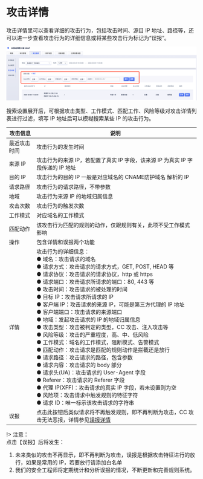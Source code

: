 # 攻击详情

攻击详情里可以查看详细的攻击行为，包括攻击时间、源目 IP 地址、路径等，还可以进一步查看攻击行为的详细信息或将某些攻击行为标记为“误报”。

![attack-details-img-1](/images/attack_details_img_1.png)

搜索设置展开后，可根据攻击类型、工作模式、匹配工作、风险等级对攻击详情列表进行过滤，填写 IP 地址后可以模糊搜索某些 IP 的攻击行为。

| 攻击信息     | 说明                                                                                                                                                                                                                                                                                                                                                                                                                                                                                                                                                                                                                                                                                                                                                                                                                                                                                                                                              |
| ------------ | ------------------------------------------------------------------------------------------------------------------------------------------------------------------------------------------------------------------------------------------------------------------------------------------------------------------------------------------------------------------------------------------------------------------------------------------------------------------------------------------------------------------------------------------------------------------------------------------------------------------------------------------------------------------------------------------------------------------------------------------------------------------------------------------------------------------------------------------------------------------------------------------------------------------------------------------------- |
| 最近攻击时间 | 攻击行为的发生时间                                                                                                                                                                                                                                                                                                                                                                                                                                                                                                                                                                                                                                                                                                                                                                                                                                                                                                                                |
| 来源 IP      | 攻击行为的来源 IP，若配置了真实 IP 字段，该来源 IP 为真实 IP 字段传递的 IP 地址                                                                                                                                                                                                                                                                                                                                                                                                                                                                                                                                                                                                                                                                                                                                                                                                                                                                   |
| 目的 IP      | 攻击行为的目的 IP 一般是对应域名的 CNAME防护域名 解析的 IP                                                                                                                                                                                                                                                                                                                                                                                                                                                                                                                                                                                                                                                                                                                                                                                                                                                                                       |
| 请求路径     | 攻击行为的请求路径，不带参数                                                                                                                                                                                                                                                                                                                                                                                                                                                                                                                                                                                                                                                                                                                                                                                                                                                                                                                      |
| 地域         | 攻击行为来源 IP 的地域归属信息                                                                                                                                                                                                                                                                                                                                                                                                                                                                                                                                                                                                                                                                                                                                                                                                                                                                                                                    |
| 攻击次数     | 攻击行为的触发次数                                                                                                                                                                                                                                                                                                                                                                                                                                                                                                                                                                                                                                                                                                                                                                                                                                                                                                                                |
| 工作模式     | 对应域名的工作模式                                                                                                                                                                                                                                                                                                                                                                                                                                                                                                                                                                                                                                                                                                                                                                                                                                                                                                                                |
| 匹配动作     | 该攻击行为匹配的规则的动作，仅跟规则有关，此项不受工作模式影响                                                                                                                                                                                                                                                                                                                                                                                                                                                                                                                                                                                                                                                                                                                                                                                                                                                                                    |
| 操作         | 包含详情和误报两个功能                                                                                                                                                                                                                                                                                                                                                                                                                                                                                                                                                                                                                                                                                                                                                                                                                                                                                                                            |
| 详情         | 攻击行为的详细信息：<br>● 域名：攻击请求的域名<br>● 请求方式：攻击请求的请求方式，GET, POST, HEAD 等<br>● 请求协议：攻击请求的请求协议，http 或 https<br>● 请求端口：攻击请求所请求的端口：80, 443 等<br>● 攻击时间：攻击请求的被处理的时间<br>● 目标 IP：攻击请求所请求的 IP<br>● 客户端 IP：攻击请求的来源 IP，可能是第三方代理的 IP 地址<br>● 客户端端口：攻击请求的来源端口<br>● 地域：发起攻击请求的 IP 的地域归属信息<br>● 攻击类型：攻击被判定的类型，CC 攻击、注入攻击等<br>● 风险等级：攻击的严重程度，高、中、低风险<br>● 工作模式：域名的工作模式，阻断模式、告警模式<br>● 匹配动作：攻击请求是匹配的规则动作是拦截还是放行<br>● 请求路径：攻击请求的路径，包含参数<br>● 请求内容：攻击请求的 body 部分<br>● 请求头(UA)：攻击请求的 User-Agent 字段<br>● Referer：攻击请求的 Referer 字段<br>● 代理 IP(XFF)：攻击请求的真实 IP 字段，若未设置则为空<br>● 风险项：攻击请求中触发规则的特征字符<br>● 请求 ID：唯一标示该攻击请求的字符串 |
| 误报         | 点击此按钮后类似请求将不再触发规则，即不再判断为攻击，CC 攻击无法恶报，详情参见[误报详情](/uewaf/features/report/False_positive)                                                                                                                                                                                                                                                                                                                                                                                                                                                                                                                                                                                                                                                                                                                                                                                                                  |

!> 注意：  
点击【误报】后将发生：
1. 未来类似的攻击不再显示，即不再判断为攻击，误报是根据攻击特征进行的放行，如果是常用的 IP，若要放行请添加白名单
2. 我们的安全工程师将定期统计和分析误报的情况，不断更新和完善规则系统。
